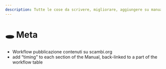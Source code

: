 ```yaml
---
description: Tutte le cose da scrivere, migliorare, aggiungere su manuale.scambi.org
---
```


# 🕳 Meta

* Workflow pubblicazione contenuti su scambi.org
* add “timing” to each section of the Manual, back-linked to a part of the workflow table
